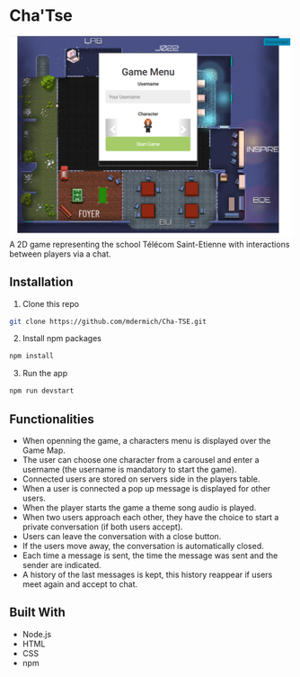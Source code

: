 # Cha'Tse
![landing-page]
A 2D game representing the school Télécom Saint-Etienne with interactions between players via a chat.
## Installation
1. Clone this repo
```bash
git clone https://github.com/mdermich/Cha-TSE.git
```
2. Install npm packages
```bash
npm install
```
3. Run the app
```bash
npm run devstart
```

## Functionalities
* When openning the game, a characters menu is displayed over the Game Map.
* The user can choose one character from a carousel and enter a username (the username is mandatory to start the game).
* Connected users are stored on servers side in the players table.
* When a user is connected a pop up message is displayed for other users.
* When the player starts the game a theme song audio is played.
* When two users approach each other, they have the choice to start a private conversation (if both users accept).
* Users can leave the conversation with a close button.
* If the users move away, the conversation is automatically closed.
* Each time a message is sent, the time the message was sent and the sender are indicated.
* A history of the last messages is kept, this history reappear if users meet again and accept to chat.

## Built With
* Node.js
* HTML
* CSS
* npm

[landing-page]: images/landing.png
